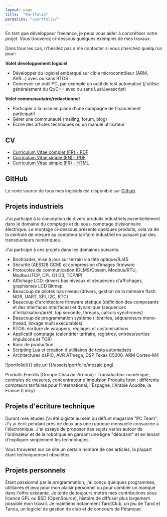 ```yaml
---
layout: page
title:  "Portfolio"
permalink: "/portfolio/"
---
```


En tant que développeur freelance, je peux vous aider à concrétiser votre projet. Vous trouverez ci-dessous quelques exemples
de mes travaux.

Dans tous les cas, n'hésitez pas à me contacter si vous cherchez quelqu'un pour:

**Volet développement logiciel**
  * Développer du logiciel embarqué sur cible microcontrôleur (ARM, AVR...) avec ou sans RTOS
  * Concevoir un outil PC, par exemple un outil de test automatisé (j'utilise généralement du Qt/C++ avec ou sans Lua/Javascript)

**Volet communautaire/rédactionnel**
  * Participer à la mise en place d'une campagne de financement participatif
  * Gérer une communauté (mailing, forum, blog)
  * Écrire des articles techniques ou un manuel utilisateur

## CV

  * [Curriculum Vitae complet (FR) - PDF](http://rabine.fr/cv/CV.pdf)
  * [Curriculum Vitae simple (EN) - PDF](http://rabine.fr/cv/resume.pdf)
  * [Curriculum Vitae simple (FR) - HTML](http://rabine.fr/cv)

## GitHub

Le code source de tous mes logiciels est disponible sur [Github](http://github.com/arabine).

## Projets industriels

J'ai participé à la conception de divers produits industriels essentiellement dans le domaine du comptage et du sous-comptage divisionnaire électrique.
Le montage ci-dessous présente quelques produits, cela va de la centrale de mesure au compteur tarifaire industriel en passant par des transducteurs numériques.

J'ai participé à ces projets dans les domaines suivants:

  * Bootloader, mise à jour sur terrain via tête optique/RJ45
  * Sécurité (AES128 GCM) et compression d'images firmware
  * Protocoles de communication (DLMS/Cosem, Modbus/RTU, Modbus/TCP, CPL G1 G3, TCP/IP)
  * Affichage LCD: drivers bas niveaux et séquences d'affichages, graphismes LCD Bitmap
  * Beaucoup de pilotes bas niveau (drivers, gestion de la mémoire flash NOR, UART, SPI, I2C, RTC)
  * Beaucoup d'architecture firmware statique (définition des composants et des interfaces interfaces) et dynamique (séquences d'initialisation/arrêt, top seconde, threads, calculs synchrones)
  * Beaucoup de programmation système (librairies, séquenceurs mono-thread, linkage multi exécutables)
  * RTOS: écriture de wrappers, réglages et customisations
  * Applicatif comptage (calendrier tarifaire, registres, entrées/sorties impulsions et TOR)
  * Banc de production
  * Scripting Lua et création d'utilitaires de tests automatisés
  * Architectures dsPIC, AVR ATmega, DSP Texas C5200, ARM Cortex-M4

![portfolio]({{ site.url }}/assets/portfolio/mozaic.png)

Produits Enerdis (Groupe Chauvin-Arnoux) : Transducteur numérique, centrales de mesures, concentrateur d'impulsion
Produits Itron : différents compteurs tarifaires pour l'international, l'Espagne, l'Arabie Aoudite, la France (Linky)

## Projets d'écriture technique

Durant mes études j'ai été pigiste au sein du défunt magazine "PC Team". J'y ai écrit pendant près de deux ans une rubrique mensuelle consacrée à l'électronique. J'ai essayé de
proposer des sujets variés autour de l'ordinateur et de la robotique en gardant une ligne "débutant" et en tenant d'expliquer simplement les technologies.

Vous trouverez sur ce site un certain nombre de ces articles, la plupart étant techniquement obsolètes.

## Projets personnels

Étant passionné par la programmation, j'ai conçu quelques programmes, utilitaires et jeux pour mon plaisir personnel ou pour combler un manque dans l'offre existante. Je tente de toujours
mettre mes contributions sous licence GPL ou BSD (OpenSource), histoire de diffuser plus largement possible mon travail. Je maintiens notamment TarotClub, un jeu de Tarot et Tanca, un logiciel
de gestion de club et de concours de Pétanque.
